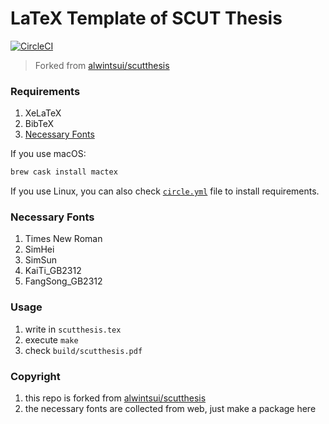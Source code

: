 # LaTeX Template of SCUT Thesis

[![CircleCI](https://circleci.com/gh/SF-Zhou/scut-thesis.svg?style=svg)](https://circleci.com/gh/SF-Zhou/scut-thesis)

> Forked from [alwintsui/scutthesis](https://github.com/alwintsui/scutthesis)

### Requirements

1. XeLaTeX
2. BibTeX
3. [Necessary Fonts](https://sf-zhou.github.io/scutthesis/fonts.zip)

If you use macOS:

```bash
brew cask install mactex
```

If you use Linux, you can also check [`circle.yml`](./circle.yml) file to install requirements.

### Necessary Fonts

1. Times New Roman
2. SimHei
3. SimSun
4. KaiTi\_GB2312
5. FangSong\_GB2312

### Usage

1. write in `scutthesis.tex`
2. execute `make`
3. check `build/scutthesis.pdf`

### Copyright

1. this repo is forked from [alwintsui/scutthesis](https://github.com/alwintsui/scutthesis)
2. the necessary fonts are collected from web, just make a package here

